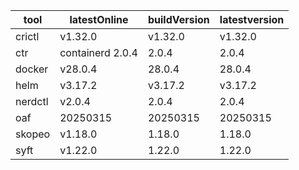 | tool | latestOnline | buildVersion | latestversion |
|------|--------------|--------------|---------------|
| crictl | v1.32.0 | v1.32.0 | v1.32.0 |
| ctr | containerd 2.0.4 | 2.0.4 | 2.0.4 |
| docker | v28.0.4 | 28.0.4 | 28.0.4 |
| helm | v3.17.2 | v3.17.2 | v3.17.2 |
| nerdctl | v2.0.4 | 2.0.4 | 2.0.4 |
| oaf | 20250315 | 20250315 | 20250315 |
| skopeo | v1.18.0 | 1.18.0 | 1.18.0 |
| syft | v1.22.0 | 1.22.0 | 1.22.0 |

